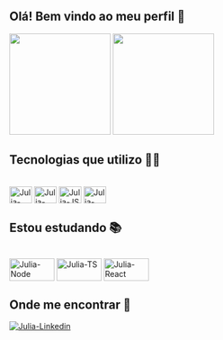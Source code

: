 ## Olá! Bem vindo ao meu perfil 👋 

<div>
  <img height="180em" src="https://github-readme-stats.vercel.app/api?username=juliasanchez25&show_icons=true&theme=dark&include_all_commits=true&count_private=true"/>
  <img height="180em" src="https://github-readme-stats.vercel.app/api/top-langs/?username=juliasanchez25&layout=compact&langs_count=16&theme=dark"/>
<div>

## Tecnologias que utilizo 🐱‍💻 

<div style="display: inline_block"><br>
  <img align="center" alt="Julia-HTML" height="30" width="40" src="https://cdn.jsdelivr.net/gh/devicons/devicon/icons/html5/html5-original.svg" />
  <img align="center" alt="Julia-CSS" height="30" width="40" src="https://cdn.jsdelivr.net/gh/devicons/devicon/icons/css3/css3-original.svg" />
  <img align="center" alt="Julia-JS" height="30" width="40" src="https://cdn.jsdelivr.net/gh/devicons/devicon/icons/javascript/javascript-original.svg" />
  <img align="center" alt="Julia-NG" height="30" width="40" src="https://cdn.jsdelivr.net/gh/devicons/devicon/icons/angularjs/angularjs-plain.svg" />
</div>
  
## Estou estudando 📚
  
<div style="display: inline_block"><br>
  <img align="center" alt="Julia-Node" height="40" width="80" src="https://cdn.jsdelivr.net/gh/devicons/devicon/icons/nodejs/nodejs-original.svg" />
  <img align="center" alt="Julia-TS" height="40" width="80" src="https://cdn.jsdelivr.net/gh/devicons/devicon/icons/typescript/typescript-original.svg" />
  <img align="center" alt="Julia-React" height="40" width="80" src="https://cdn.jsdelivr.net/gh/devicons/devicon/icons/react/react-original.svg" />
</div>

## Onde me encontrar 🚀

<div>
  <a href="https://www.linkedin.com/in/julia-sanchez-595235218/" target="_blank">
  <img align="center" alt="Julia-Linkedin" src="https://img.shields.io/badge/LinkedIn-0077B5?style=for-the-badge&logo=linkedin&logoColor=white" />
</div>
